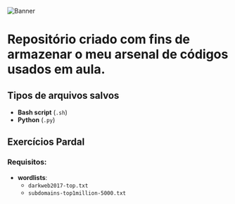![Banner](https://via.placeholder.com/1200x300.png?text=Meu+Repositório+de+Códigoscolor=blue)

# Repositório criado com fins de armazenar o meu arsenal de códigos usados em aula.

## Tipos de arquivos salvos

- **Bash script** (`.sh`)
- **Python** (`.py`)

## Exercícios Pardal

### Requisitos:

- **wordlists**:
  - `darkweb2017-top.txt`
  - `subdomains-top1million-5000.txt`
